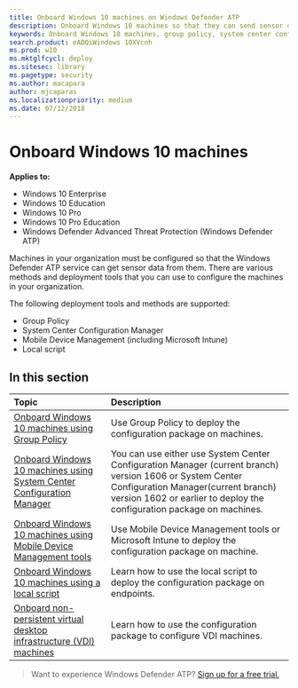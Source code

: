 ```yaml
---
title: Onboard Windows 10 machines on Windows Defender ATP
description: Onboard Windows 10 machines so that they can send sensor data to the Windows Defender ATP sensor
keywords: Onboard Windows 10 machines, group policy, system center configuration manager, mobile device management, local script, gp, sccm, mdm, intune
search.product: eADQiWindows 10XVcnh
ms.prod: w10
ms.mktglfcycl: deploy
ms.sitesec: library
ms.pagetype: security
ms.author: macapara
author: mjcaparas
ms.localizationpriority: medium
ms.date: 07/12/2018
---
```


# Onboard Windows 10 machines

**Applies to:**

- Windows 10 Enterprise
- Windows 10 Education
- Windows 10 Pro
- Windows 10 Pro Education
- Windows Defender Advanced Threat Protection (Windows Defender ATP)



Machines in your organization must be configured so that the Windows Defender ATP service can get sensor data from them. There are various methods and deployment tools that you can use to configure the machines in your organization.

The following deployment tools and methods are supported:

- Group Policy
- System Center Configuration Manager
- Mobile Device Management (including Microsoft Intune)
- Local script

## In this section
Topic | Description
:---|:---
[Onboard Windows 10 machines using Group Policy](configure-endpoints-gp-windows-defender-advanced-threat-protection.md) | Use Group Policy to deploy the configuration package on machines.
[Onboard Windows 10 machines using System Center Configuration Manager](configure-endpoints-sccm-windows-defender-advanced-threat-protection.md) | You can use either use System Center Configuration Manager (current branch) version 1606 or System Center Configuration Manager(current branch) version 1602 or earlier to deploy the configuration package on machines.
[Onboard Windows 10 machines using Mobile Device Management tools](configure-endpoints-mdm-windows-defender-advanced-threat-protection.md) | Use Mobile Device Management tools or Microsoft Intune to deploy the configuration package on machine.
[Onboard Windows 10 machines using a local script](configure-endpoints-script-windows-defender-advanced-threat-protection.md) | Learn how to use the local script to deploy the configuration package on endpoints.
[Onboard non-persistent virtual desktop infrastructure (VDI) machines](configure-endpoints-vdi-windows-defender-advanced-threat-protection.md) | Learn how to use the configuration package to configure VDI machines.


>Want to experience Windows Defender ATP? [Sign up for a free trial.](https://www.microsoft.com/en-us/WindowsForBusiness/windows-atp?ocid=docs-wdatp-configureendpoints-belowfoldlink)